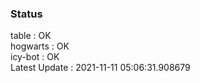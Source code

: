 ### Status


table : OK  
hogwarts : OK  
icy-bot : OK  
Latest Update : 2021-11-11 05:06:31.908679
